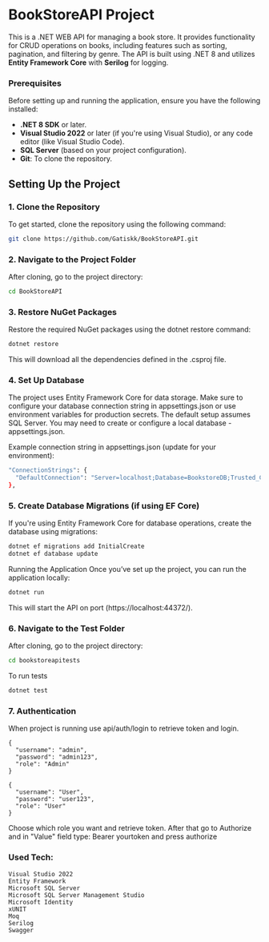 # BookStoreAPI Project

This is a .NET WEB API for managing a book store. It provides functionality for CRUD operations on books, including features such as sorting, pagination, and filtering by genre. The API is built using .NET 8 and utilizes **Entity Framework Core** with **Serilog** for logging.

### Prerequisites

Before setting up and running the application, ensure you have the following installed:

- **.NET 8 SDK** or later.
- **Visual Studio 2022** or later (if you're using Visual Studio), or any code editor (like Visual Studio Code).
- **SQL Server** (based on your project configuration).
- **Git**: To clone the repository.

## Setting Up the Project

### 1. Clone the Repository

To get started, clone the repository using the following command:

```bash
git clone https://github.com/Gatiskk/BookStoreAPI.git
```
### 2. Navigate to the Project Folder
After cloning, go to the project directory:
```bash
cd BookStoreAPI
```
### 3. Restore NuGet Packages
Restore the required NuGet packages using the dotnet restore command:
```bash
dotnet restore
```
This will download all the dependencies defined in the .csproj file.

### 4. Set Up Database
The project uses Entity Framework Core for data storage. 
Make sure to configure your database connection string in appsettings.json or use environment variables for production secrets. 
The default setup assumes SQL Server. You may need to create or configure a local database - appsettings.json.

Example connection string in appsettings.json (update for your environment):
```bash
"ConnectionStrings": {
  "DefaultConnection": "Server=localhost;Database=BookstoreDB;Trusted_Connection=True;TrustServerCertificate=True;"
},
```
### 5. Create Database Migrations (if using EF Core)
If you're using Entity Framework Core for database operations, create the database using migrations:

```bash
dotnet ef migrations add InitialCreate
dotnet ef database update
```
Running the Application
Once you’ve set up the project, you can run the application locally:

```bash
dotnet run
```
This will start the API on port (https://localhost:44372/).
### 6. Navigate to the Test Folder
After cloning, go to the project directory:
```bash
cd bookstoreapitests
```
To run tests
```bash
dotnet test
```
### 7. Authentication
When project is running use api/auth/login to retrieve token and login.
```
{
  "username": "admin",
  "password": "admin123",
  "role": "Admin"
}
```
```
{
  "username": "User",
  "password": "user123",
  "role": "User"
}
```
Choose which role you want and retrieve token.
After that go to Authorize and in "Value" field type: Bearer yourtoken and press authorize

### Used Tech:
```
Visual Studio 2022
Entity Framework
Microsoft SQL Server
Microsoft SQL Server Management Studio
Microsoft Identity
xUNIT
Moq
Serilog
Swagger
```

